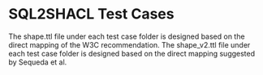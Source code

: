 # SQL2SHACL Test Cases 

The shape.ttl file under each test case folder is designed based on the direct mapping of the W3C recommendation.
The shape_v2.ttl file under each test case folder is designed based on the direct mapping suggested by Sequeda et al.